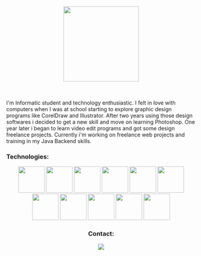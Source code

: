###
<div id="header" align="center">
  <img src="https://scontent.ftru4-1.fna.fbcdn.net/v/t39.30808-1/351139782_6944915998856629_31505365242155192_n.jpg?stp=c0.31.240.240a_dst-jpg_p240x240&_nc_cat=105&cb=99be929b-3346023f&ccb=1-7&_nc_sid=7206a8&_nc_eui2=AeEuAXrRgZ0ocjpUWtRLbZ-zFkJuwHQAahsWQm7AdABqG2isiv0ILfhPi7fKCKsPM1cIsFqxqTgqF98TNbh5LZlO&_nc_ohc=3z9-HQn46xkAX8IpVGD&_nc_ht=scontent.ftru4-1.fna&oh=00_AfCZma8oHe089hdGIWYKnOsJ4fDZGPVkYcMVsoo37ttM8Q&oe=649D9F29" height="200" />
  
</div>

<br>
<br>

I'm Informatic student and technology enthusiastic. I felt in love with computers when I was at school starting to explore graphic design programs like CorelDraw and Illustrator. After two years using those design softwares i decided to get a new skill and move on learning Photoshop. One year later i began to learn video edit programs and got some design freelance projects. Currently i'm working on freelance web projects and training in my Java Backend skills.

### Technologies:

<div id="technologies" align="center">
   <img src="https://www.foc.es/wp-content/uploads/2020/09/Java-Logo.png" height="70"/>
   <img src="https://stackjava.com/wp-content/uploads/2017/12/spring-logo.png" height="70"/>
   <img src="http://198.211.104.161/wp-content/uploads/2014/01/Hibernate-logo.png" height="70"/>
   <img src="https://pipedream.com/s.v0/app_1YMhwo/logo/orig" height="70"/>
   <img src="https://niixer.com/wp-content/uploads/2020/11/spring-boot.png" height="70"/>
   <img src="https://www.tech-wd.com/wd/wp-content/uploads/2011/01/HTML5_Badge_256.png" height="70"/>
   <img src="https://www.logolynx.com/images/logolynx/s_6e/6e6e1283cd55308a55b9eae8197b5e9b.png" height="70"/>
   <img src="https://git-scm.com/images/logos/downloads/Git-Icon-1788C.png" height="70"/>
   <img src="https://mobilunity.com/wp-content/uploads/2018/08/JUnit-300x300.png" height="70"/>
   <img src="https://blog.postman.com/wp-content/uploads/2018/04/logo-mark-300x300.png" height="70"/>
    <img src="https://seeklogo.com/images/T/thymeleaf-logo-6E4D42A713-seeklogo.com.png" height="70"/>
<div>

### Contact:
<div id="badges" align="center">
  <a href="https://www.linkedin.com/in/gianmarco-armijos-cossio-b7866925b">
    <img src="https://img.shields.io/badge/LinkedIn-purple"/>
  </a>
<div>
<!--
**gianmarcoCossioArmijos/gianmarcoCossioArmijos** is a ✨ _special_ ✨ repository because its `README.md` (this file) appears on your GitHub profile.

Here are some ideas to get you started:

- 🔭 I’m currently working on ...
- 🌱 I’m currently learning ...
- 👯 I’m looking to collaborate on ...
- 🤔 I’m looking for help with ...
- 💬 Ask me about ...
- 📫 How to reach me: ...
- 😄 Pronouns: ...
- ⚡ Fun fact: ...
-->
